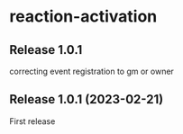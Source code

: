 # reaction-activation
## Release 1.0.1
correcting event registration to gm or owner
## Release 1.0.1 (2023-02-21)
First release
